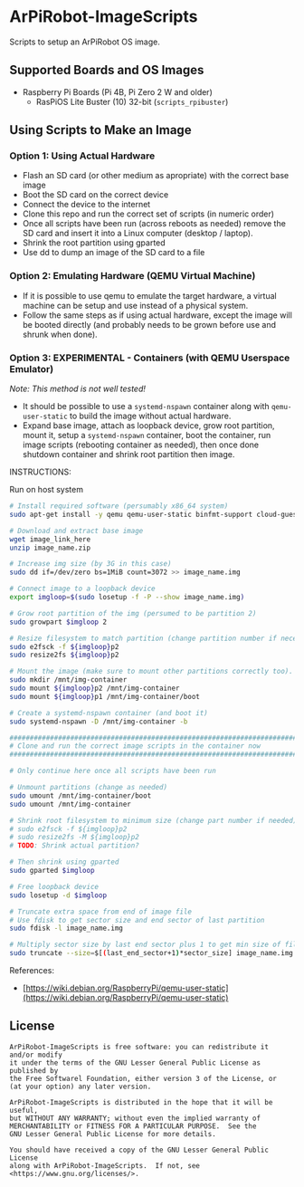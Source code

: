 # ArPiRobot-ImageScripts

Scripts to setup an ArPiRobot OS image.

## Supported Boards and OS Images

- Raspberry Pi Boards (Pi 4B, Pi Zero 2 W and older)
    - RasPiOS Lite Buster (10) 32-bit (`scripts_rpibuster`)
    <!--Ubuntu Server Bionic (18.04) 64-bit (`scripts_rpibionic`)-->


## Using Scripts to Make an Image

### Option 1: Using Actual Hardware

- Flash an SD card (or other medium as apropriate) with the correct base image
- Boot the SD card on the correct device
- Connect the device to the internet
- Clone this repo and run the correct set of scripts (in numeric order)
- Once all scripts have been run (across reboots as needed) remove the SD card and insert it into a Linux computer (desktop / laptop).
- Shrink the root partition using gparted
- Use dd to dump an image of the SD card to a file


### Option 2: Emulating Hardware (QEMU Virtual Machine)

- If it is possible to use qemu to emulate the target hardware, a virtual machine can be setup and use instead of a physical system.
- Follow the same steps as if using actual hardware, except the image will be booted directly (and probably needs to be grown before use and shrunk when done).

### Option 3: EXPERIMENTAL - Containers (with QEMU Userspace Emulator)

*Note: This method is not well tested!*

- It should be possible to use a `systemd-nspawn` container along with `qemu-user-static` to build the image without actual hardware.
- Expand base image, attach as loopback device, grow root partition, mount it, setup a `systemd-nspawn` container, boot the container, run image scripts (rebooting container as needed), then once done shutdown container and shrink root partition then image.

INSTRUCTIONS:

Run on host system

```sh
# Install required software (persumably x86_64 system)
sudo apt-get install -y qemu qemu-user-static binfmt-support cloud-guest-utils systemd-container

# Download and extract base image
wget image_link_here
unzip image_name.zip

# Increase img size (by 3G in this case)
sudo dd if=/dev/zero bs=1MiB count=3072 >> image_name.img

# Connect image to a loopback device
export imgloop=$(sudo losetup -f -P --show image_name.img)

# Grow root partition of the img (persumed to be partition 2)
sudo growpart $imgloop 2

# Resize filesystem to match partition (change partition number if necessary)
sudo e2fsck -f ${imgloop}p2
sudo resize2fs ${imgloop}p2

# Mount the image (make sure to mount other partitions correctly too). Change partition numbers as needed.
sudo mkdir /mnt/img-container
sudo mount ${imgloop}p2 /mnt/img-container
sudo mount ${imgloop}p1 /mnt/img-container/boot

# Create a systemd-nspawn container (and boot it)
sudo systemd-nspawn -D /mnt/img-container -b

################################################################################
# Clone and run the correct image scripts in the container now
################################################################################

# Only continue here once all scripts have been run

# Unmount partitions (change as needed)
sudo umount /mnt/img-container/boot
sudo umount /mnt/img-container

# Shrink root filesystem to minimum size (change part number if needed)
# sudo e2fsck -f ${imgloop}p2
# sudo resize2fs -M ${imgloop}p2
# TODO: Shrink actual partition?

# Then shrink using gparted
sudo gparted $imgloop

# Free loopback device
sudo losetup -d $imgloop

# Truncate extra space from end of image file
# Use fdisk to get sector size and end sector of last partition
sudo fdisk -l image_name.img

# Multiply sector size by last end sector plus 1 to get min size of file (in bytes)
sudo truncate --size=$[(last_end_sector+1)*sector_size] image_name.img

```

References:

- [https://wiki.debian.org/RaspberryPi/qemu-user-static](https://wiki.debian.org/RaspberryPi/qemu-user-static)

## License

```
ArPiRobot-ImageScripts is free software: you can redistribute it and/or modify
it under the terms of the GNU Lesser General Public License as published by
the Free Softwarel Foundation, either version 3 of the License, or
(at your option) any later version.

ArPiRobot-ImageScripts is distributed in the hope that it will be useful,
but WITHOUT ANY WARRANTY; without even the implied warranty of
MERCHANTABILITY or FITNESS FOR A PARTICULAR PURPOSE.  See the
GNU Lesser General Public License for more details.

You should have received a copy of the GNU Lesser General Public License
along with ArPiRobot-ImageScripts.  If not, see <https://www.gnu.org/licenses/>.
```
